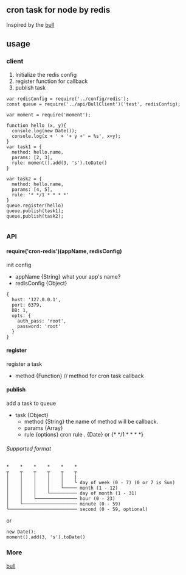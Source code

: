 ## cron task for node by redis
Inspired by the [bull](https://github.com/OptimalBits/bull) 


## usage


### client
1. Initialize the redis config
2. register function for callback
3. publish task

```
var redisConfig = require('../config/redis');
const queue = require('../api/BullClient')('test', redisConfig);

var moment = require('moment');

function hello (x, y){
  console.log(new Date());
  console.log(x + ' + '+ y +' = %s', x+y);
}
var task1 = {
  method: hello.name,
  params: [2, 3],
  rule: moment().add(3, 's').toDate()
}

var task2 = {
  method: hello.name,
  params: [4, 5],
  rule: '* */1 * * * *'
}
queue.register(hello)
queue.publish(task1);
queue.publish(task2);


```

### API

#### require('cron-redis')(appName, redisConfig)
init config

* appName {String} what your app's name?
* redisConfig {Object}  
    

```
{
  host: '127.0.0.1',
  port: 6379,
  DB: 1,
  opts: {
    auth_pass: 'root',
    password: 'root'
  }
}
```
 
 
#### register
register a task 
* method {Function} // method for cron task callback
   
#### publish
add a task to queue

* task {Object}
  * method {String} the name of method  will be callback.
  * params {Array} 
  * rule {options}  cron rule . {Date} or {* */1 * * * *}  
  
 
###### Supported format
 
 ```
 *    *    *    *    *    *
 ┬    ┬    ┬    ┬    ┬    ┬
 │    │    │    │    │    |
 │    │    │    │    │    └ day of week (0 - 7) (0 or 7 is Sun)
 │    │    │    │    └───── month (1 - 12)
 │    │    │    └────────── day of month (1 - 31)
 │    │    └─────────────── hour (0 - 23)
 │    └──────────────────── minute (0 - 59)
 └───────────────────────── second (0 - 59, optional)
 ```
or 

```
new Date();
moment().add(3, 's').toDate()
```

### More 
[bull](https://github.com/OptimalBits/bull) 